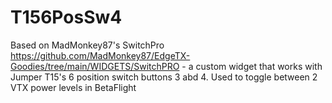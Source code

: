 # T156PosSw4

Based on MadMonkey87's SwitchPro https://github.com/MadMonkey87/EdgeTX-Goodies/tree/main/WIDGETS/SwitchPRO - a custom widget that works with Jumper T15's 6 position switch buttons 3 abd 4.
Used to toggle between 2 VTX power levels in BetaFlight
